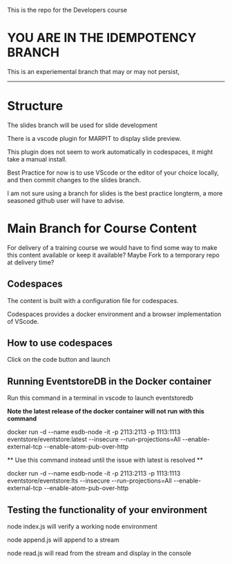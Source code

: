 This is the repo for the Developers course

# YOU ARE IN THE IDEMPOTENCY BRANCH

This is an experiemental branch that may or may not persist,

---------

# Structure

The slides branch will be used for slide development

There is a vscode plugin for MARPIT to display slide preview.

This plugin does not seem to work automatically in codespaces, it might take a manual install.

Best Practice for now is to use VScode or the editor of your choice locally, and then commit changes to the slides branch.

I am not sure using a branch for slides is the best practice longterm, a more seasoned github user will have to advise.

# Main Branch for Course Content

For delivery of a training course we would have to find some way to make this content available or keep it available? Maybe Fork to a temporary repo at delivery time?

## Codespaces

The content is built with a configuration file for codespaces.

Codespaces provides a docker environment and a browser implementation of VScode.

## How to use codespaces

Click on the code button and launch

## Running EventstoreDB in the Docker container

Run this command in a terminal in vscode to launch eventstoredb

**Note the latest release of the docker container will not run with this command**

docker run -d --name esdb-node -it -p 2113:2113 -p 1113:1113 eventstore/eventstore:latest --insecure --run-projections=All --enable-external-tcp --enable-atom-pub-over-http

** Use this command instead until the issue with latest is resolved **

docker run -d --name esdb-node -it -p 2113:2113 -p 1113:1113 eventstore/eventstore:lts --insecure --run-projections=All --enable-external-tcp --enable-atom-pub-over-http

## Testing the functionality of your environment

node index.js will verify a working node environment

node append.js will append to a stream

node read.js will read from the stream and display in the console



